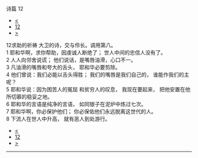 ﻿





 诗篇 12




* [<](bible/PSA011.md)
* [12](bible/PSA.md)
* [>](bible/PSA013.md)



 
12求助的祈祷 大卫的诗，交与伶长。调用第八。  
1 耶和华啊，求你帮助，因虔诚人断绝了； 世人中间的忠信人没有了。  
2 人人向邻舍说谎； 他们说话，是嘴唇油滑，心口不一。     
3 凡油滑的嘴唇和夸大的舌头， 耶和华必要剪除。  
4 他们曾说：我们必能以舌头得胜； 我们的嘴唇是我们自己的， 谁能作我们的主呢？     
5 耶和华说：因为困苦人的冤屈 和贫穷人的叹息， 我现在要起来， 把他安置在他所切慕的稳妥之地。  
6 耶和华的言语是纯净的言语， 如同银子在泥炉中炼过七次。     
7 耶和华啊，你必保护他们； 你必保佑他们永远脱离这世代的人。  
8 下流人在世人中升高， 就有恶人到处游行。 
* [<](bible/PSA011.md)
* [12](bible/PSA.md)
* [>](bible/PSA013.md)





---









